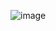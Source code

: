 
![image](https://user-images.githubusercontent.com/22067552/65110899-f4b85e00-d9a7-11e9-8782-5a5f18992ae4.png)
